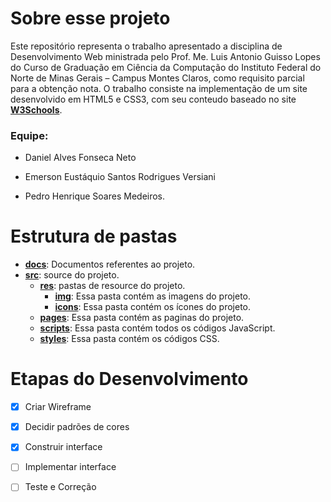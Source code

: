   

# Sobre esse projeto

  

Este repositório representa o trabalho apresentado a disciplina de Desenvolvimento Web ministrada pelo Prof. Me. Luis Antonio Guisso Lopes do Curso de Graduação em Ciência da Computação do Instituto Federal do Norte de Minas Gerais – Campus Montes Claros, como requisito parcial para a obtenção nota. O trabalho consiste na implementação de um site desenvolvido em HTML5 e CSS3, com seu conteudo baseado no site [**W3Schools**](https://www.w3schools.com/).

  

  

### Equipe:

  

- Daniel Alves Fonseca Neto

- Emerson Eustáquio Santos Rodrigues Versiani

- Pedro Henrique Soares Medeiros.

  

# Estrutura de pastas
- **[docs](docs/)**: Documentos referentes ao projeto.
- **[src](src)**: source do projeto.
	- **[res](src/res)**: pastas de resource do projeto.
		- **[img](src/res/img)**: Essa pasta contém as imagens do projeto.
		- **[icons](src/res/icons)**: Essa pasta contém os ícones do projeto.
	- **[pages](src/pages)**: Essa pasta contém as paginas do projeto.
	- **[scripts](src/scripts)**: Essa pasta contém todos os códigos JavaScript.
	- **[styles](src/styles)**: Essa pasta contém os códigos CSS.
  


# Etapas do Desenvolvimento

  

- [x] Criar Wireframe

  

- [x] Decidir padrões de cores

  

- [x] Construir interface

  

- [ ] Implementar interface

  

- [ ] Teste e Correção

